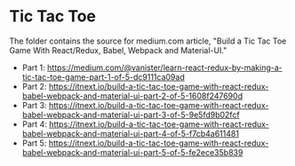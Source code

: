 # Tic Tac Toe

The folder contains the source for medium.com article, "Build a Tic Tac Toe Game With React/Redux, Babel, Webpack and Material-UI."

* Part 1: https://medium.com/@vanister/learn-react-redux-by-making-a-tic-tac-toe-game-part-1-of-5-dc9111ca09ad
* Part 2: https://itnext.io/build-a-tic-tac-toe-game-with-react-redux-babel-webpack-and-material-ui-part-2-of-5-1608f247690d
* Part 3: https://itnext.io/build-a-tic-tac-toe-game-with-react-redux-babel-webpack-and-material-ui-part-3-of-5-9e5fd9b02fcf
* Part 4: https://itnext.io/build-a-tic-tac-toe-game-with-react-redux-babel-webpack-and-material-ui-part-4-of-5-f7cb4a611481
* Part 5: https://itnext.io/build-a-tic-tac-toe-game-with-react-redux-babel-webpack-and-material-ui-part-5-of-5-fe2ece35b839

